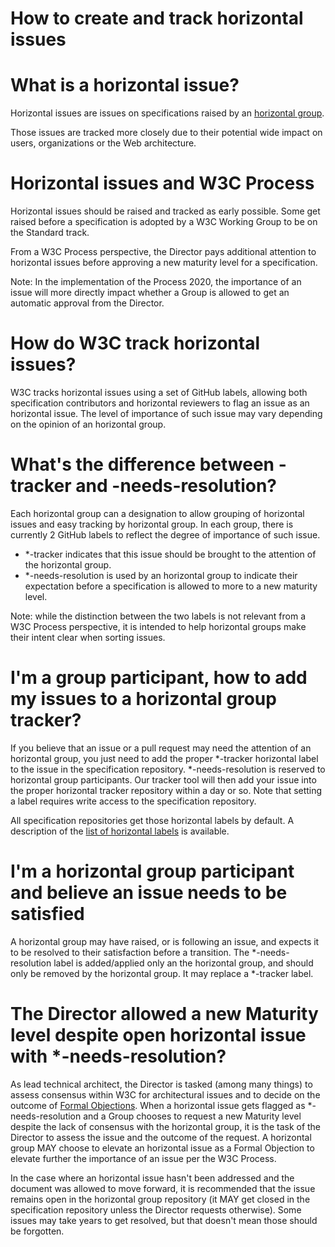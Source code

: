 How to create and track horizontal issues
=========================================

# What is a horizontal issue?

Horizontal issues are issues on specifications raised by an [horizontal group](https://www.w3.org/wiki/DocumentReview#How_to_get_horizontal_review).

Those issues are tracked more closely due to their potential wide impact on users, organizations or the Web architecture.

# Horizontal issues and W3C Process

Horizontal issues should be raised and tracked as early possible. Some get raised before a specification is adopted by a W3C Working Group to be on the Standard track.

From a W3C Process perspective, the Director pays additional attention to horizontal issues before approving a new maturity level for a specification.

Note: In the implementation of the Process 2020, the importance of an issue will more directly impact whether a Group is allowed to get an automatic approval from the Director.

# How do W3C track horizontal issues?

W3C tracks horizontal issues using a set of GitHub labels, allowing both specification contributors and horizontal reviewers to flag an issue as an horizontal issue. The level of importance of such issue may vary depending on the opinion of an horizontal group.

# What's the difference between -tracker and -needs-resolution?

Each horizontal group can a designation to allow grouping of horizontal issues and easy tracking by horizontal group. In each group, there is currently 2 GitHub labels to reflect the degree of importance of such issue.

* *-tracker indicates that this issue should be brought to the attention of the horizontal group.
* *-needs-resolution is used by an horizontal group to indicate their expectation before a specification is allowed to more to a new maturity level.

Note: while the distinction between the two labels is not relevant from a W3C Process perspective, it is intended to help horizontal groups make their intent clear when sorting issues.

# I'm a group participant, how to add my issues to a horizontal group tracker?

If you believe that an issue or a pull request may need the attention of an horizontal group, you just need to add the proper *-tracker horizontal label to the issue in the specification repository. *-needs-resolution is reserved to horizontal group participants. Our tracker tool will then add your issue into the proper horizontal tracker repository within a day or so. Note that setting a label requires write access to the specification repository.

All specification repositories get those horizontal labels by default. A description of the [list of horizontal labels](https://w3c.github.io/issue-metadata.html#horizontal-reviews) is available.

# I'm a horizontal group participant and believe an issue needs to be satisfied

A horizontal group may have raised, or is following an issue, and expects it to be resolved to their satisfaction before a transition. The *-needs-resolution label is added/applied only an the horizontal group, and should only be removed by the horizontal group. It may replace a *-tracker label.

# The Director allowed a new Maturity level despite open horizontal issue with *-needs-resolution?

As lead technical architect, the Director is tasked (among many things) to assess consensus within W3C for architectural issues and to decide on the outcome of [Formal Objections](https://www.w3.org/2019/Process-20190301/#FormalObjection). When a horizontal issue gets flagged as *-needs-resolution and a Group chooses to request a new Maturity level despite the lack of consensus with the horizontal group, it is the task of the Director to assess the issue and the outcome of the request. A horizontal group MAY choose to elevate an horizontal issue as a Formal Objection to elevate further the importance of an issue per the W3C Process.

In the case where an horizontal issue hasn't been addressed and the document was allowed to move forward, it is recommended that the issue remains open in the horizontal group repository (it MAY get closed in the specification repository unless the Director requests otherwise). Some issues may take years to get resolved, but that doesn't mean those should be forgotten.
